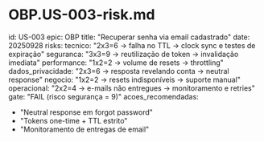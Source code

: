 # OBP.US-003-risk.md
id: US-003
epic: OBP
title: "Recuperar senha via email cadastrado"
date: 20250928
risks:
  tecnico: "2x3=6 → falha no TTL → clock sync e testes de expiração"
  seguranca: "3x3=9 → reutilização de token → invalidação imediata"
  performance: "1x2=2 → volume de resets → throttling"
  dados_privacidade: "2x3=6 → resposta revelando conta → neutral response"
  negocio: "1x2=2 → resets indisponíveis → suporte manual"
  operacional: "2x2=4 → e-mails não entregues → monitoramento e retries"
gate: "FAIL (risco segurança = 9)"
acoes_recomendadas:
  - "Neutral response em forgot password"
  - "Tokens one-time + TTL estrito"
  - "Monitoramento de entregas de email"
